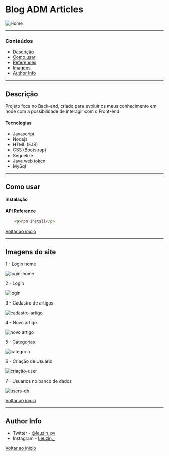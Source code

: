 # Blog ADM Articles

![Home](https://user-images.githubusercontent.com/97266637/182468649-ae248665-aeda-4899-b546-a48a2b103beb.png)


---

### Conteúdos

- [Descrição](#descrição)
- [Como usar](#como-usar)
- [References](#references)
- [Imagens](#imagens-do-site)
- [Author Info](#author-info)

---

## Descrição

Projeto foca no Back-end, criado para evoluir os meus conhecimento em node com a possibilidade de interagir com o Front-end

#### Tecnologias

- Javascript
- Nodejs
- HTML (EJS)
- CSS (Bootstrap)
- Sequelize
- Java web token
- MySql

---

## Como usar

#### Instalação



#### API Reference

```html
    <p>npm install</p>
```
[Voltar ao inicio](#blog-adm-articles)

---

## Imagens do site

1 - Login home

![login-home](https://user-images.githubusercontent.com/97266637/182470021-10ac3d51-3a22-4454-8dc4-8a1d8e0e8d88.png)

2 - Login

![login](https://user-images.githubusercontent.com/97266637/182470049-983e65a7-9f81-4ddd-a8d6-0ae252179ac7.png)

3 - Cadastro de artigos

![cadastro-artigo](https://user-images.githubusercontent.com/97266637/182470148-97509e7e-3200-432d-b789-b2f384725af6.png)

4 - Novo artigo

![novo artigo](https://user-images.githubusercontent.com/97266637/182470175-7ec1a918-41ec-4118-a402-152cc76691e2.png)

5 - Categorias

![categoria](https://user-images.githubusercontent.com/97266637/182470233-441cc735-6083-45a4-80e6-b2d9b66efe8a.png)

6 - Criação de Usuario

![criação-user](https://user-images.githubusercontent.com/97266637/182470262-e1549ed0-bb3d-4062-989d-6c1f3c09d34f.png)

7 - Usuarios no banco de dados

![users-db](https://user-images.githubusercontent.com/97266637/182470327-07cf1c6a-bf9f-4195-834f-d73668598f5e.png)


[Voltar ao inicio](#blog-adm-articles)

---

## Author Info

- Twitter - [@leuzin_pv](https://twitter.com/leuzin_pv)
- Instagram - [Leuzin._](https://www.instagram.com/leuzin._/)

[Voltar ao inicio](#blog-adm-articles)
